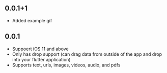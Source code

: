 ## 0.0.1+1

* Added example gif

## 0.0.1

* Suppoert iOS 11 and above
* Only has drop support (can drag data from outside of the app and drop into your flutter application)
* Supports text, urls, images, videos, audio, and pdfs
